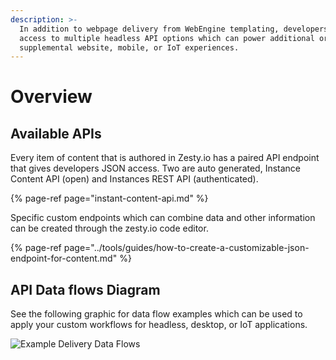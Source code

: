 ```yaml
---
description: >-
  In addition to webpage delivery from WebEngine templating, developers have
  access to multiple headless API options which can power additional or
  supplemental website, mobile, or IoT experiences.
---
```


# Overview

## Available APIs

Every item of content that is authored in Zesty.io has a paired API endpoint that gives developers JSON access. Two are auto generated, Instance Content API \(open\) and Instances REST API \(authenticated\).

{% page-ref page="instant-content-api.md" %}

Specific custom endpoints which can combine data and other information can be created through the zesty.io code editor.

{% page-ref page="../tools/guides/how-to-create-a-customizable-json-endpoint-for-content.md" %}

## API Data flows Diagram

See the following graphic for data flow examples which can be used to apply your custom workflows for headless, desktop, or IoT applications.

![Example Delivery Data Flows](../.gitbook/assets/data-flow-zesty.io-apis-and-webengine.png)

